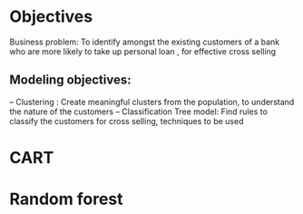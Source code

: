 # Objectives

Business problem: To identify amongst the existing
customers of a bank who are more likely to take up personal
loan , for effective cross selling

## Modeling objectives:
–
Clustering : Create meaningful clusters from the
population, to understand the nature of the customers
–
Classification Tree model: Find rules to classify the
customers for cross selling, techniques to be used

# CART

# Random forest
